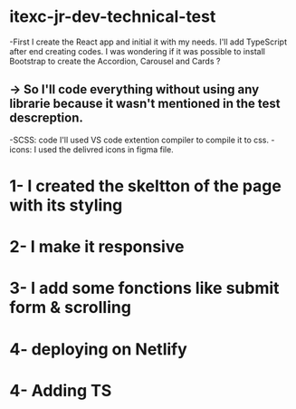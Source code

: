 # itexc-jr-dev-technical-test

-First I create the React app and initial it with my needs. I'll add TypeScript after end creating codes. I was wondering if it was possible to install Bootstrap to create the Accordion, Carousel and Cards ?

## -> So I'll code everything without using any librarie because it wasn't mentioned in the test descreption.

-SCSS: code I'll used VS code extention compiler to compile it to css.
-icons: I used the delivred icons in figma file.

# 1- I created the skeltton of the page with its styling
# 2- I make it responsive
# 3- I add some fonctions like submit form & scrolling
# 4- deploying on Netlify
# 4- Adding TS